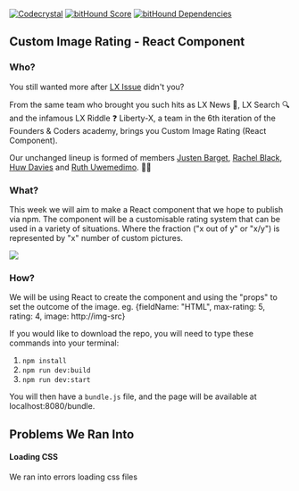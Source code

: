 [![Codecrystal](https://img.shields.io/badge/code-crystal-5CB3FF.svg)](http://codecrystal.herokuapp.com/crystalise/liberty-x/custom-image-rating/master)
[![bitHound Score](https://www.bithound.io/github/liberty-x/custom-image-rating/badges/score.svg)](https://www.bithound.io/github/liberty-x/custom-image-rating)
[![bitHound Dependencies](https://www.bithound.io/github/liberty-x/custom-image-rating/badges/dependencies.svg)](https://www.bithound.io/github/liberty-x/custom-image-rating/master/dependencies/npm)
## Custom Image Rating - React Component

### Who?

You still wanted more after [LX Issue](https://github.com/liberty-x/lxissue) didn't you?

From the same team who brought you such hits as LX News :newspaper:, LX Search :mag: and the infamous LX Riddle :question: Liberty-X, a team in the 6th iteration of the Founders & Coders academy, brings you Custom Image Rating (React Component).

Our unchanged lineup is formed of members [Justen Barget](https://github.com/Jbarget), [Rachel Black](https://github.com/RachelBLondon), [Huw Davies](https://github.com/hdrdavies) and [Ruth Uwemedimo](https://github.com/rug1). :two_women_holding_hands::two_men_holding_hands:


### What?

This week we will aim to make a React component that we hope to publish via npm.
The component will be a customisable rating system that can be used in a variety of situations.
Where the fraction ("x out of y" or "x/y") is represented by "x" number of custom pictures.

![](https://files.gitter.im/RachelBLondon/libert-x/iR4b/wireframes-five-stars.png)

### How?

We will be using React to create the component and using the "props" to set the outcome of the image.
eg. {fieldName: "HTML", max-rating: 5, rating: 4, image: http://img-src}

If you would like to download the repo, you will need to type these commands into your terminal:

1. ```npm install```
2. ```npm run dev:build```
3. ```npm run dev:start```

You will then have a ```bundle.js``` file, and the page will be available at localhost:8080/bundle.

## Problems We Ran Into

#### Loading CSS

We ran into errors loading css files 
